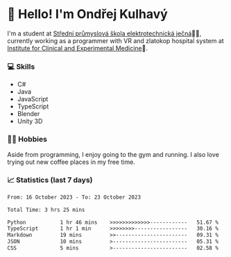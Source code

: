 # 👋 Hello! I'm Ondřej Kulhavý

I'm a student at [Střední průmyslová škola elektrotechnická ječná](https://www.spsejecna.cz/)👨‍🎓, currently working as a programmer with VR and zlatokop hospital system at [Institute for Clinical and Experimental Medicine](https://www.ikem.cz/en/)🏥.

### 💻 Skills
- C#
- Java
- JavaScript
- TypeScript
- Blender
- Unity 3D

### 🏋️‍♂️ Hobbies

Aside from programming, I enjoy going to the gym and running. I also love trying out new coffee places in my free time.

### 📈 Statistics (last 7 days)
<!--START_SECTION:waka-->

```txt
From: 16 October 2023 - To: 23 October 2023

Total Time: 3 hrs 25 mins

Python           1 hr 46 mins    >>>>>>>>>>>>>------------   51.67 %
TypeScript       1 hr 1 min      >>>>>>>>-----------------   30.16 %
Markdown         19 mins         >>-----------------------   09.31 %
JSON             10 mins         >------------------------   05.31 %
CSS              5 mins          >------------------------   02.58 %
```

<!--END_SECTION:waka-->



